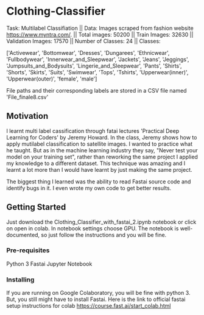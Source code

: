 # Clothing-Classifier
Task: Multilabel Classifiation ||
Data: Images scraped from fashion website https://www.myntra.com/. || 
Total images: 50200 || 
Train Images: 32630 || 
Validation Images: 17570 || 
Number of Classes: 24 || 
Classes:

['Activewear',
 'Bottomwear',
 'Dresses',
 'Dungarees',
 'Ethnicwear',
 'Fullbodywear',
 'Innerwear_and_Sleepwear',
 'Jackets',
 'Jeans',
 'Jeggings',
 'Jumpsuits_and_Bodysuits',
 'Lingerie_and_Sleepwear',
 'Pants',
 'Shirts',
 'Shorts',
 'Skirts',
 'Suits',
 'Swimwear',
 'Tops',
 'Tshirts',
 'Upperwear(inner)',
 'Upperwear(outer)',
 'female',
 'male']
 
 File paths and their corresponding labels are stored in a CSV file named 'File_finale8.csv'
 
## Motivation
I learnt multi label cassification through fatai lectures 'Practical Deep Learning for Coders' by Jeremy Howard.
In the class, Jeremy shows how to apply mutilabel classification to satellite images. I wanted to practice what he taught. But as in the machine learning industry they say, "Never test your model on your training set", rather than reworking the same project I applied my knowledge to a different dataset. This technique was amazing and I learnt a lot more than I would have learnt by just making the same project.

The biggest thing I learned was the ability to read Fastai source code and identify bugs in it. I even wrote my own code to get better results.

## Getting Started
Just download the Clothing_Classifier_with_fastai_2.ipynb notebook or click on open in colab.
In notebook settings choose GPU. The notebook is well-documented, so just follow the instructions and you will be fine.

### Pre-requisites
Python 3
Fastai
Jupyter Notebook

### Installing

If you are running on Google Colaboratory, you will be fine with python 3. But, you still might have to install Fastai.
Here is the link to official fastai setup instructions for colab https://course.fast.ai/start_colab.html


